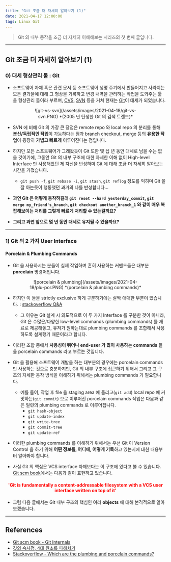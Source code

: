 ```yaml
---
title: "Git 조금 더 자세히 알아보기 (1)"
date: 2021-04-17 12:00:00
tags: Linux Git
---
```


> Git 의 내부 동작을 조금 더 자세히 이해해보는 시리즈의 첫 번째 글입니다.

---

## Git 조금 더 자세히 알아보기 (1)

### 0) 대세 형상관리 툴 : Git

- 소프트웨어 자체 혹은 관련 문서 등 소프트웨어 생명 주기에서 만들어지고 사라지는 모든 결과물에 대해 그 형상을 기록하고 변경 내역을 관리하는 작업을 도와주는 툴을 형상관리 툴이라 부르며, [CVS](https://ko.wikipedia.org/wiki/CVS), [SVN](https://ko.wikipedia.org/wiki/%EC%84%9C%EB%B8%8C%EB%B2%84%EC%A0%84) 등을 거쳐 현재는 [Git](https://ko.wikipedia.org/wiki/%EA%B9%83_(%EC%86%8C%ED%94%84%ED%8A%B8%EC%9B%A8%EC%96%B4))이 대세가 되었습니다.

<div style="width:70%; margin:0 auto;" align="center" markdown="1">
![git-vs-svn](/assets/images/2021-04-18/git-vs-svn.PNG)
*(2005 년 탄생한 Git 의 검색 트렌드)*
</div>

- SVN 에 비해 Git 의 가장 큰 장점은 remote repo 와 local repo 의 분리를 통해 **분산/독립적인 작업**이 가능하다는 점과 branch checkout, merge 등의 **유용한 작업**이 굉장히 **가볍고 빠르게** 이루어진다는 점입니다.
- 하지만 모든 소프트웨어가 그래왔듯이 Git 또한 몇 십 년 동안 대세로 남을 수는 없을 것이기에, 그동안 Git 의 내부 구조에 대한 자세한 이해 없이 High-level Interface 만 사용해왔던 제 자신을 반성하며 Git 에 대해 조금 더 자세히 알아보는 시간을 가졌습니다.
  - `git push -f`, `git rebase -i`, `git stash`, `git reflog` 정도를 익히며 Git 을 잘 아는듯이 행동했던 과거의 나를 반성합니다...

- **과연 Git 은 어떻게 동작하길래 `git reset --hard yesterday_commit`, `git merge my_friend's_branch`, `git checkout another_branch_1` 와 같이 매우 복잡해보이는 처리를 그렇게 빠르게 처리할 수 있는걸까요?**
- **그리고 과연 앞으로 몇 년 동안 대세로 유지될 수 있을까요?**

---

### 1) Git 의 2 가지 User Interface

#### **Porcelain & Plumbing Commands**
- Git 을 사용하시는 분들이 실제 작업하며 흔히 사용하는 커맨드들은 대부분 **porcelain** 명령어입니다.

<div style="width:70%; margin:0 auto;" align="center" markdown="1">
![porcelain & plumbing](/assets/images/2021-04-18/plu-por.PNG)
*(porcelain & plumbing commands)*
</div>

- 하지만 이 둘을 strictly exclusive 하게 구분하기에는 살짝 애매한 부분이 있습니다. : [stackoverflow Q&A](https://stackoverflow.com/questions/39847781/which-are-the-plumbing-and-porcelain-commands/39848056#39848056)

    - 그 이유는 Git 설계 시 의도적으로 이 두 가지 Interface 를 구분한 것이 아니라, Git 은 수많은/다양한 low-level commands (plumbing commands) 를 재료로 제공해놓고, 유저가 원하는대로 plumbing commands 를 조합해서 사용하도록 설계했기 때문이라고 합니다.
- 이러한 조합 중에서 **사용성이 뛰어나 end-user 가 많이 사용하는 commands** 들을 porcelain commands 라고 부르는 것입니다.
- Git 을 활용해 소프트웨어 개발을 하는 대부분의 경우에는 porcelain commands 만 사용하는 것으로 충분하지만, Git 의 내부 구조에 접근하기 위해서 그리고 그 구조의 자세한 동작 방식을 이해하기 위해서는 plumbing commands 가 필요합니다.
    - 예를 들어, 작업 후 file 을 staging area 에 올리고(`git add`) local repo 에 커밋하는(`git commit`) 으로 이루어진 porcelain commands 작업은 다음과 같은 일련의 plumbing commands 로 이루어집니다.
        - `git hash-object`
        - `git update-index`
        - `git write-tree`
        - `git commit-tree`
        - `git update-ref`
- 이러한 plumbing commands 를 이해하기 위해서는 우선 Git 이 Version Control 을 하기 위해 **어떤 정보를, 어디에, 어떻게 기록**하고 있는지에 대한 내용부터 알아봐야 합니다.
- 사실 Git 의 핵심은 VCS interface 자체보다는 이 구조에 있다고 볼 수 있습니다. [Git scm book](https://git-scm.com/book/en/v2/Git-Internals-Plumbing-and-Porcelain)에서는 다음과 같이 표현하고 있습니다.

#### **<center><span style="color:red">'Git is fundamentally a content-addressable filesystem with a VCS user interface written on top of it'</span></center>**


- 그럼 다음 글에서는 Git 내부 구조의 핵심인 여러 **objects** 에 대해 본격적으로 알아보겠습니다.


---

## References

- [Git scm book - Git Internals](https://git-scm.com/book/en/v2/Git-Internals-Plumbing-and-Porcelain)
- [깃의 속사정, 4대 원소를 파헤치기](https://storycompiler.tistory.com/7)
- [Stackoverflow - Which are the plumbing and porcelain commands?](https://stackoverflow.com/questions/39847781/which-are-the-plumbing-and-porcelain-commands)